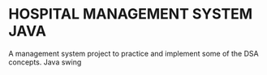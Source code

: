 # HOSPITAL MANAGEMENT SYSTEM JAVA
A management system project to practice and implement some of the DSA concepts. Java swing 
